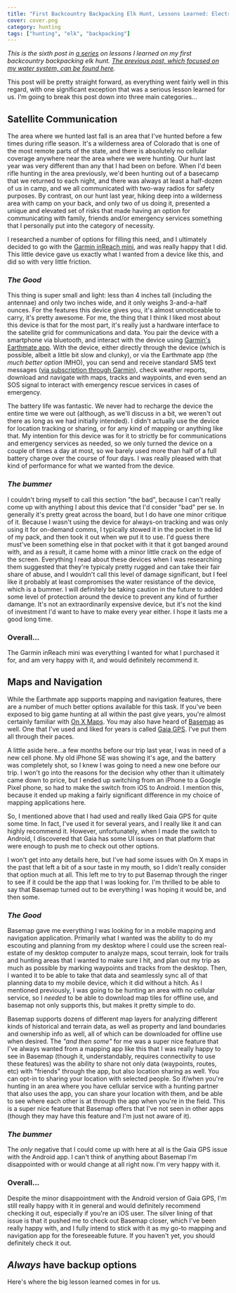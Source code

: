 ```yaml
---
title: "First Backcountry Backpacking Elk Hunt, Lessons Learned: Electronics, Software And Navigation"
cover: cover.png
category: hunting
tags: ["hunting", "elk", "backpacking"]
---
```


_This is the sixth post in [a series](/first-backcountry-backpacking-elk-hunt-lessons-learned-intro) on lessons I learned on my first backcountry backpacking elk hunt. [The previous post, which focused on my water system, can be found here](/first-backcountry-backpacking-elk-hunt-lessons-learned-water-system)._

This post will be pretty straight forward, as everything went fairly well in this regard, with one significant exception that was a serious lesson learned for us. I'm going to break this post down into three main categories...

## Satellite Communication

The area where we hunted last fall is an area that I've hunted before a few times during rifle season. It's a wilderness area of Colorado that is one of the most remote parts of the state, and there is absolutely no cellular coverage anywhere near the area where we were hunting. Our hunt last year was very different than any that I had been on before. When I'd been rifle hunting in the area previously, we'd been hunting out of a basecamp that we returned to each night, and there was always at least a half-dozen of us in camp, and we all communicated with two-way radios for safety purposes. By contrast, on our hunt last year, hiking deep into a wilderness area with camp on your back, and only two of us doing it, presented a unique and elevated set of risks that made having an option for communicating with family, friends and/or emergency services something that I personally put into the category of necessity.

I researched a number of options for filling this need, and I ultimately decided to go with the [Garmin inReach mini](https://buy.garmin.com/en-US/US/p/592606), and was really happy that I did. This little device gave us exactly what I wanted from a device like this, and did so with very little friction.

### _The Good_

This thing is super small and light: less than 4 inches tall (including the antennae) and only two inches wide, and it only weighs 3-and-a-half ounces. For the features this device gives you, it's almost unnoticeable to carry, it's pretty awesome. For me, the thing that I think I liked most about this device is that for the most part, it's really just a hardware interface to the satellite grid for communications and data. You pair the device with a smartphone via bluetooth, and interact with the device using [Garmin's Earthmate app](https://play.google.com/store/apps/details?id=com.delorme.earthmate). With the device, either directly through the device (which is possible, albeit a little bit slow and clunky), or via the Earthmate app (the _much better option_ IMHO), you can send and receive standard SMS text messages ([via subscription through Garmin](https://explore.garmin.com/en-US/inreach/#subscriptions)), check weather reports, download and navigate with maps, tracks and waypoints, and even send an SOS signal to interact with emergency rescue services in cases of emergency.

The battery life was fantastic. We never had to recharge the device the entire time we were out (although, as we'll discuss in a bit, we weren't out there as long as we had initially intended). I didn't actually use the device for location tracking or sharing, or for any kind of mapping or anything like that. My intention for this device was for it to strictly be for communications and emergency services as needed, so we only turned the device on a couple of times a day at most, so we barely used more than half of a full battery charge over the course of four days. I was really pleased with that kind of performance for what we wanted from the device.

### _The bummer_

I couldn't bring myself to call this section "the bad", because I can't really come up with anything I about this device that I'd consider "bad" per se. In generally it's pretty great across the board, but I do have one minor critique of it. Because I wasn't using the device for always-on tracking and was only using it for on-demand comms, I typically stowed it in the pocket in the lid of my pack, and then took it out when we put it to use. I'd guess there must've been something else in that pocket with it that it got banged around with, and as a result, it came home with a minor little crack on the edge of the screen. Everything I read about these devices when I was researching them suggested that they're typicaly pretty rugged and can take their fair share of abuse, and I wouldn't call this level of damage significant, but I feel like it probably at least compromises the water resistance of the device, which is a bummer. I will definitely be taking caution in the future to added some level of protection around the device to prevent any kind of further damange. It's not an extraordinarily expensive device, but it's not the kind of investment I'd want to have to make every year either. I hope it lasts me a good long time.

### Overall...

The Garmin inReach mini was everything I wanted for what I purchased it for, and am very happy with it, and would definitely recommend it.

## Maps and Navigation

While the Earthmate app supports mapping and navigation features, there are a number of much better options available for this task. If you've been exposed to big game hunting at all within the past give years, you're almost certainly familiar with [On X Maps](https://www.onxmaps.com/). You may also have heard of [Basemap](https://www.basemap.com/) as well. One that I've used and liked for years is called [Gaia GPS](https://www.gaiagps.com/). I've put them all through their paces.

A little aside here...a few months before our trip last year, I was in need of a new cell phone. My old iPhone SE was showing it's age, and the battery was completely shot, so I knew I was going to need a new one before our trip. I won't go into the reasons for the decision why other than it ultimately came down to price, but I ended up switching from an iPhone to a Google Pixel phone, so had to make the switch from iOS to Android. I mention this, because it ended up making a fairly significant difference in my choice of mapping applications here.

So, I mentioned above that I had used and really liked Gaia GPS for quite some time. In fact, I've used it for several years, and I really like it and can highly recommend it. However, unfortunately, when I made the switch to Android, I discovered that Gaia has some UI issues on that platform that were enough to push me to check out other options.

I won't get into any details here, but I've had some issues with On X maps in the past that left a bit of a sour taste in my mouth, so I didn't really consider that option much at all. This left me to try to put Basemap through the ringer to see if it could be the app that I was looking for. I'm thrilled to be able to say that Basemap turned out to be everything I was hoping it would be, and then some.

### _The Good_

Basemap gave me everything I was looking for in a mobile mapping and navigation application. Primarily what I wanted was the ability to do my escouting and planning from my desktop where I could use the screen real-estate of my desktop computer to analyze maps, scout terrain, look for trails and hunting areas that I wanted to make sure I hit, and plan out my trip as much as possible by marking waypoints and tracks from the desktop. Then, I wanted it to be able to take that data and seamlessly sync all of that planning data to my mobile device, which it did without a hitch. As I mentioned previously, I was going to be hunting an area with no cellular service, so I _needed_ to be able to download map tiles for offline use, and basemap not only supports this, but makes it pretty simple to do.

Basemap supports dozens of different map layers for analyzing different kinds of historical and terrain data, as well as property and land boundaries and ownership info as well, all of which can be downloaded for offline use when desired. The _"and then some"_ for me was a super nice feature that I've always wanted from a mapping app like this that I was really happy to see in Basemap (though it, understandably, requires connectivity to use these features) was the ability to share not only data (waypoints, routes, etc) with "friends" through the app, but also location sharing as well. You can opt-in to sharing your location with selected people. So if/when you're hunting in an area where you have cellular service with a hunting partner that also uses the app, you can share your location with them, and be able to see where each other is at through the app when you're in the field. This is a super nice feature that Basemap offers that I've not seen in other apps (though they may have this feature and I'm just not aware of it).

### _The bummer_

The _only_ negative that I could come up with here at all is the Gaia GPS issue with the Android app. I can't think of anything about Basemap I'm disappointed with or would change at all right now. I'm very happy with it.

### Overall...

Despite the minor disappointment with the Android version of Gaia GPS, I'm still really happy with it in general and would definitely recommend checking it out, especially if you're an iOS user. The silver lining of that issue is that it pushed me to check out Basemap closer, which I've been really happy with, and I fully intend to stick with it as my go-to mapping and navigation app for the foreseeable future. If you haven't yet, you should definitely check it out.

## _Always_ have backup options

Here's where the big lesson learned comes in for us.
